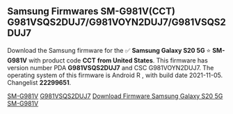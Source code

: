 <h2>Samsung Firmwares SM-G981V(CCT) G981VSQS2DUJ7/G981VOYN2DUJ7/G981VSQS2DUJ7</h2>
Download the Samsung firmware for the ✅ <strong>Samsung Galaxy S20 5G </strong> ⭐ <strong>SM-G981V</strong> with product code <strong>CCT</strong> <strong> from United States</strong>. This firmware has version number PDA <strong>G981VSQS2DUJ7</strong> and CSC G981VOYN2DUJ7. The operating system of this firmware is Android R , with build date 2021-11-05. Changelist <strong>22299651</strong>.


[SM-G981V](https://samfirm.shop/samsung/model/SM-G981V)
[G981VSQS2DUJ7](https://samfirm.shop/samsung/pda/G981VSQS2DUJ7)
[Download Firmware Samsung Galaxy S20 5G SM-G981V](https://samfirm.shop/samsung/firmware/472258)
